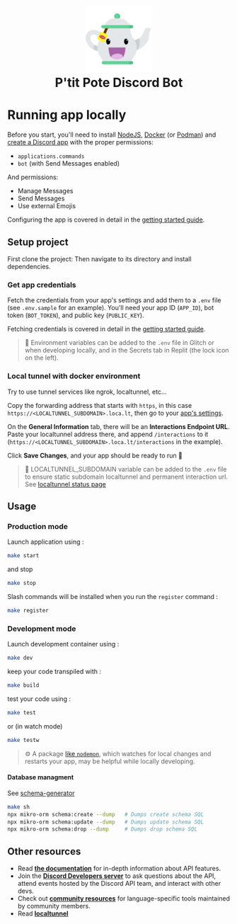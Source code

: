 <h1 align="center">
  <br>
  <a href="https://github.com/GTSpray/P-titPote"><img src="https://github.com/GTSpray/P-titPote/blob/main/assets/ptitpote.png?raw=true" width="150px" alt="P'tit Pote Discord Bot"></a>
  <br>
  P'tit Pote Discord Bot
  <br>
</h1>

# Running app locally

Before you start, you'll need to install [NodeJS](https://nodejs.org/en/download/), [Docker](https://www.docker.com/) (or [Podman](https://podman.io/)) and [create a Discord app](https://discord.com/developers/applications) with the proper permissions:

- `applications.commands`
- `bot` (with Send Messages enabled)

And permissions:

- Manage Messages
- Send Messages
- Use external Emojis

Configuring the app is covered in detail in the [getting started guide](https://discord.com/developers/docs/getting-started).

## Setup project

First clone the project:
Then navigate to its directory and install dependencies.

### Get app credentials

Fetch the credentials from your app's settings and add them to a `.env` file (see `.env.sample` for an example). You'll need your app ID (`APP_ID`), bot token (`BOT_TOKEN`), and public key (`PUBLIC_KEY`).

Fetching credentials is covered in detail in the [getting started guide](https://discord.com/developers/docs/getting-started).

> 🔑 Environment variables can be added to the `.env` file in Glitch or when developing locally, and in the Secrets tab in Replit (the lock icon on the left).

### Local tunnel with docker environment

Try to use tunnel services like ngrok, localtunnel, etc...

Copy the forwarding address that starts with `https`, in this case `https://<LOCALTUNNEL_SUBDOMAIN>.loca.lt`, then go to your [app's settings](https://discord.com/developers/applications).

On the **General Information** tab, there will be an **Interactions Endpoint URL**. Paste your localtunnel address there, and append `/interactions` to it (`https://<LOCALTUNNEL_SUBDOMAIN>.loca.lt/interactions` in the example).

Click **Save Changes**, and your app should be ready to run 🚀

> 🔑 LOCALTUNNEL_SUBDOMAIN variable can be added to the `.env` file to ensure static subdomain localtunnel and permanent interaction url. See [localtunnel status page](https://status.loca.lt/)

## Usage

### Production mode

Launch application using :

```bash
make start
```

and stop

```bash
make stop
```

Slash commands will be installed when you run the `register` command :

```bash
make register
```

### Development mode

Launch development container using :

```bash
make dev
```

keep your code transpiled with :

```bash
make build
```

test your code using :

```bash
make test
```

or (in watch mode)

```bash
make testw
```

> ⚙️ A package [like `nodemon`](https://github.com/remy/nodemon), which watches for local changes and restarts your app, may be helpful while locally developing.

#### Database managment

See [schema-generator](https://mikro-orm.io/docs/schema-generator)

```bash
make sh
npx mikro-orm schema:create --dump   # Dumps create schema SQL
npx mikro-orm schema:update --dump   # Dumps update schema SQL
npx mikro-orm schema:drop --dump     # Dumps drop schema SQL
```

## Other resources

- Read **[the documentation](https://discord.com/developers/docs/intro)** for in-depth information about API features.
- Join the **[Discord Developers server](https://discord.gg/discord-developers)** to ask questions about the API, attend events hosted by the Discord API team, and interact with other devs.
- Check out **[community resources](https://discord.com/developers/docs/topics/community-resources#community-resources)** for language-specific tools maintained by community members.
- Read **[localtunnel](https://github.com/localtunnel/localtunnel)**
